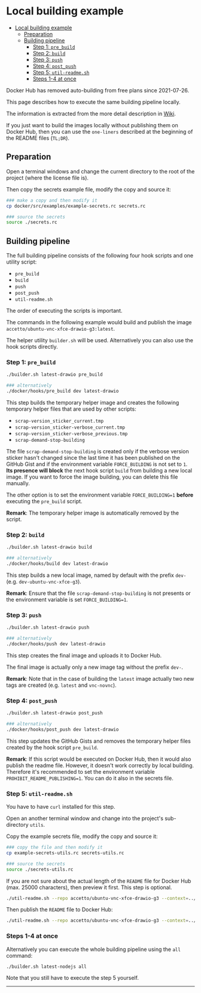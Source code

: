 # Local building example

- [Local building example](#local-building-example)
  - [Preparation](#preparation)
  - [Building pipeline](#building-pipeline)
    - [Step 1: `pre_build`](#step-1-pre_build)
    - [Step 2: `build`](#step-2-build)
    - [Step 3: `push`](#step-3-push)
    - [Step 4: `post_push`](#step-4-post_push)
    - [Step 5: `util-readme.sh`](#step-5-util-readmesh)
    - [Steps 1-4 at once](#steps-1-4-at-once)

Docker Hub has removed auto-building from free plans since 2021-07-26.

This page describes how to execute the same building pipeline locally.

The information is extracted from the more detail description in [Wiki][this-wiki].

If you just want to build the images locally without publishing them on Docker Hub, then you can use the `one-liners` described at the beginning of the README files (`TL;DR`).

## Preparation

Open a terminal windows and change the current directory to the root of the project (where the license file is).

Then copy the secrets example file, modify the copy and source it:

```bash
### make a copy and then modify it
cp docker/src/examples/example-secrets.rc secrets.rc

### source the secrets
source ./secrets.rc
```

## Building pipeline

The full building pipeline consists of the following four hook scripts and one utility script:

- `pre_build`
- `build`
- `push`
- `post_push`
- `util-readme.sh`

The order of executing the scripts is important.

The commands in the following example would build and publish the image `accetto/ubuntu-vnc-xfce-drawio-g3:latest`.

The helper utility `builder.sh` will be used. Alternatively you can also use the hook scripts directly.

### Step 1: `pre_build`

```bash
./builder.sh latest-drawio pre_build

### alternatively
./docker/hooks/pre_build dev latest-drawio
```

This step builds the temporary helper image and creates the following temporary helper files that are used by other scripts:

- `scrap-version_sticker_current.tmp`
- `scrap-version_sticker-verbose_current.tmp`
- `scrap-version_sticker-verbose_previous.tmp`
- `scrap-demand-stop-building`

The file `scrap-demand-stop-building` is created only if the verbose version sticker hasn't changed since the last time it has been published on the GitHub Gist and if the environment variable `FORCE_BUILDING` is not set to `1`. **Its presence will block** the next hook script `build` from building a new local image. If you want to force the image building, you can delete this file manually.

The other option is to set the environment variable `FORCE_BUILDING=1` **before** executing the `pre_build` script.

**Remark**: The temporary helper image is automatically removed by the script.

### Step 2: `build`

```bash
./builder.sh latest-drawio build

### alternatively
./docker/hooks/build dev latest-drawio
```

This step builds a new local image, named by default with the prefix `dev-` (e.g. `dev-ubuntu-vnc-xfce-g3`).

**Remark**: Ensure that the file `scrap-demand-stop-building` is not presents or the environment variable is set `FORCE_BUILDING=1`.

### Step 3: `push`

```bash
./builder.sh latest-drawio push

### alternatively
./docker/hooks/push dev latest-drawio
```

This step creates the final image and uploads it to Docker Hub.

The final image is actually only a new image tag without the prefix `dev-`.

**Remark**: Note that in the case of building the `latest` image actually two new tags are created (e.g. `latest` and `vnc-novnc`).

### Step 4: `post_push`

```bash
./builder.sh latest-drawio post_push

### alternatively
./docker/hooks/post_push dev latest-drawio
```

This step updates the GitHub Gists and removes the temporary helper files created by the hook script `pre_build`.

**Remark**: If this script would be executed on Docker Hub, then it would also publish the readme file. However, it doesn't work correctly by local building. Therefore it's recommended to set the environment variable `PROHIBIT_README_PUBLISHING=1`. You can do it also in the secrets file.

### Step 5: `util-readme.sh`

You have to have `curl` installed for this step.

Open an another terminal window and change into the project's sub-directory `utils`.

Copy the example secrets file, modify the copy and source it:

```bash
### copy the file and then modify it
cp example-secrets-utils.rc secrets-utils.rc

### source the secrets
source ./secrets-utils.rc
```

If you are not sure about the actual length of the `README` file for Docker Hub (max. 25000 characters), then preview it first. This step is optional.

```bash
./util-readme.sh --repo accetto/ubuntu-vnc-xfce-drawio-g3 --context=../docker/xfce-drawio -- preview
```

Then publish the `README` file to Docker Hub:

```bash
./util-readme.sh --repo accetto/ubuntu-vnc-xfce-drawio-g3 --context=../docker/xfce-drawio -- publish
```

### Steps 1-4 at once

Alternatively you can execute the whole building pipeline using the `all` command:

```bash
./builder.sh latest-nodejs all
```

Note that you still have to execute the step 5 yourself.

***

[this-wiki]: https://github.com/accetto/ubuntu-vnc-xfce-g3/wiki
